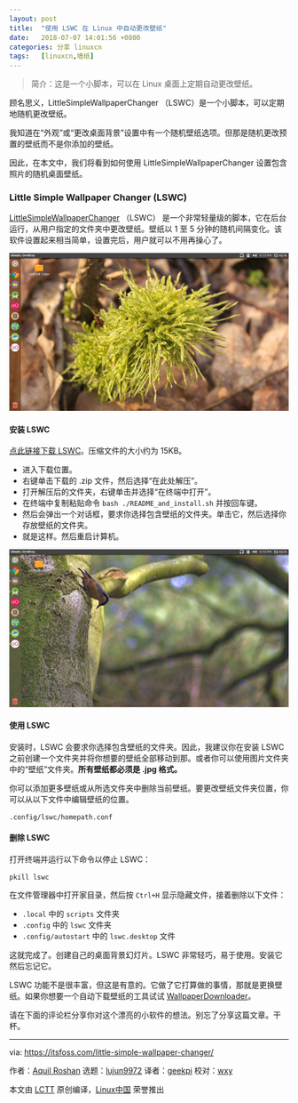 ```yaml
---
layout: post
title:	"使用 LSWC 在 Linux 中自动更改壁纸"
date:	2018-07-07 14:01:56 +0800 
categories:	分享 linuxcn 
tags:	[linuxcn,墙纸]
---
```




> 
> 简介：这是一个小脚本，可以在 Linux 桌面上定期自动更改壁纸。
> 
> 
> 


顾名思义，LittleSimpleWallpaperChanger （LSWC）是一个小脚本，可以定期地随机更改壁纸。


我知道在“外观”或“更改桌面背景”设置中有一个随机壁纸选项。但那是随机更改预置的壁纸而不是你添加的壁纸。


因此，在本文中，我们将看到如何使用 LittleSimpleWallpaperChanger 设置包含照片的随机桌面壁纸。


### Little Simple Wallpaper Changer (LSWC)


[LittleSimpleWallpaperChanger](https://github.com/LittleSimpleWallpaperChanger/lswc) （LSWC） 是一个非常轻量级的脚本，它在后台运行，从用户指定的文件夹中更改壁纸。壁纸以 1 至 5 分钟的随机间隔变化。该软件设置起来相当简单，设置完后，用户就可以不用再操心了。


![Little Simple Wallpaper Changer to change wallpapers in Linux](/Asserts/Images/album/201807/07/140202q045bz1cqug47t4z.jpg)


#### 安装 LSWC


[点此链接下载 LSWC](https://github.com/LittleSimpleWallpaperChanger/lswc/raw/master/Lswc.zip)。压缩文件的大小约为 15KB。


* 进入下载位置。
* 右键单击下载的 .zip 文件，然后选择“在此处解压”。
* 打开解压后的文件夹，右键单击并选择“在终端中打开”。
* 在终端中复制粘贴命令 `bash ./README_and_install.sh` 并按回车键。
* 然后会弹出一个对话框，要求你选择包含壁纸的文件夹。单击它，然后选择你存放壁纸的文件夹。
* 就是这样。然后重启计算机。


![Little Simple Wallpaper Changer for Linux](/Asserts/Images/album/201807/07/140203q1zg8u6gu1wf11mt.jpg)


#### 使用 LSWC


安装时，LSWC 会要求你选择包含壁纸的文件夹。因此，我建议你在安装 LSWC 之前创建一个文件夹并将你想要的壁纸全部移动到那。或者你可以使用图片文件夹中的“壁纸”文件夹。**所有壁纸都必须是 .jpg 格式。**


你可以添加更多壁纸或从所选文件夹中删除当前壁纸。要更改壁纸文件夹位置，你可以从以下文件中编辑壁纸的位置。



```
.config/lswc/homepath.conf

```

#### 删除 LSWC


打开终端并运行以下命令以停止 LSWC：



```
pkill lswc

```

在文件管理器中打开家目录，然后按 `Ctrl+H` 显示隐藏文件，接着删除以下文件：


* `.local` 中的 `scripts` 文件夹
* `.config` 中的 `lswc` 文件夹
* `.config/autostart` 中的 `lswc.desktop` 文件


这就完成了。创建自己的桌面背景幻灯片。LSWC 非常轻巧，易于使用。安装它然后忘记它。


LSWC 功能不是很丰富，但这是有意的。它做了它打算做的事情，那就是更换壁纸。如果你想要一个自动下载壁纸的工具试试 [WallpaperDownloader](https://itsfoss.com/wallpaperdownloader-linux/)。


请在下面的评论栏分享你对这个漂亮的小软件的想法。别忘了分享这篇文章。干杯。




---


via: <https://itsfoss.com/little-simple-wallpaper-changer/>


作者：[Aquil Roshan](https://itsfoss.com/author/aquil/) 选题：[lujun9972](https://github.com/lujun9972) 译者：[geekpi](https://github.com/geekpi) 校对：[wxy](https://github.com/wxy)


本文由 [LCTT](https://github.com/LCTT/TranslateProject) 原创编译，[Linux中国](https://linux.cn/) 荣誉推出
